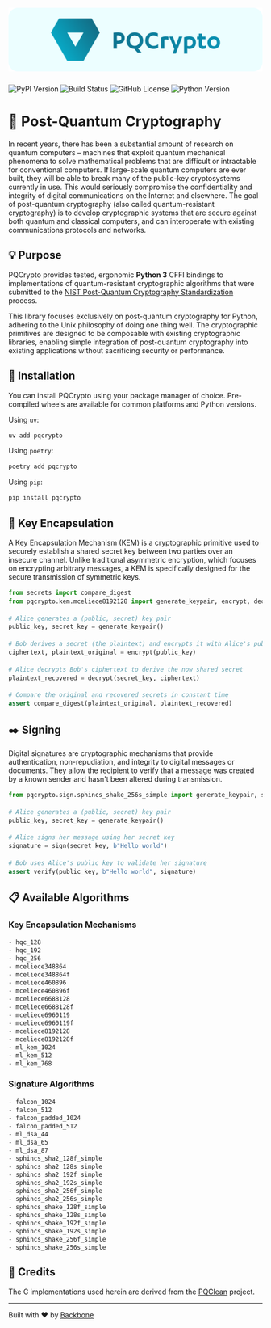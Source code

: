 # ![PQCrypto](https://github.com/backbone-hq/pqcrypto/blob/master/media/pqcrypto.png?raw=true)

![PyPI Version](https://img.shields.io/pypi/v/pqcrypto)
![Build Status](https://img.shields.io/github/actions/workflow/status/backbone-hq/pqcrypto/ci.yml?branch=master)
![GitHub License](https://img.shields.io/github/license/backbone-hq/pqcrypto)
![Python Version](https://img.shields.io/pypi/pyversions/pqcrypto)

# 👻 Post-Quantum Cryptography

In recent years, there has been a substantial amount of research on quantum computers – machines that exploit quantum mechanical phenomena to solve mathematical problems that are difficult or intractable for conventional computers. If large-scale quantum computers are ever built, they will be able to break many of the public-key cryptosystems currently in use. This would seriously compromise the confidentiality and integrity of digital communications on the Internet and elsewhere. The goal of post-quantum cryptography (also called quantum-resistant cryptography) is to develop cryptographic systems that are secure against both quantum and classical computers, and can interoperate with existing communications protocols and networks.

## 💡 Purpose

PQCrypto provides tested, ergonomic **Python 3** CFFI bindings to implementations of quantum-resistant cryptographic algorithms that were submitted to the [NIST Post-Quantum Cryptography Standardization](https://csrc.nist.gov/projects/post-quantum-cryptography/post-quantum-cryptography-standardization) process.

This library focuses exclusively on post-quantum cryptography for Python, adhering to the Unix philosophy of doing one thing well. The cryptographic primitives are designed to be composable with existing cryptographic libraries, enabling simple integration of post-quantum cryptography into existing applications without sacrificing security or performance.

## 🚀 Installation

You can install PQCrypto using your package manager of choice.
Pre-compiled wheels are available for common platforms and Python versions.

Using `uv`:
```bash
uv add pqcrypto
```

Using `poetry`:
```bash
poetry add pqcrypto
```

Using `pip`:
```bash
pip install pqcrypto
```

## 🔐 Key Encapsulation

A Key Encapsulation Mechanism (KEM) is a cryptographic primitive used to securely establish a shared secret key between two parties over an insecure channel. Unlike traditional asymmetric encryption, which focuses on encrypting arbitrary messages, a KEM is specifically designed for the secure transmission of symmetric keys.

```python
from secrets import compare_digest
from pqcrypto.kem.mceliece8192128 import generate_keypair, encrypt, decrypt

# Alice generates a (public, secret) key pair
public_key, secret_key = generate_keypair()

# Bob derives a secret (the plaintext) and encrypts it with Alice's public key to produce a ciphertext
ciphertext, plaintext_original = encrypt(public_key)

# Alice decrypts Bob's ciphertext to derive the now shared secret
plaintext_recovered = decrypt(secret_key, ciphertext)

# Compare the original and recovered secrets in constant time
assert compare_digest(plaintext_original, plaintext_recovered)
```

## ✒️ Signing

Digital signatures are cryptographic mechanisms that provide authentication, non-repudiation, and integrity to digital messages or documents. They allow the recipient to verify that a message was created by a known sender and hasn't been altered during transmission.

```python
from pqcrypto.sign.sphincs_shake_256s_simple import generate_keypair, sign, verify

# Alice generates a (public, secret) key pair
public_key, secret_key = generate_keypair()

# Alice signs her message using her secret key
signature = sign(secret_key, b"Hello world")

# Bob uses Alice's public key to validate her signature
assert verify(public_key, b"Hello world", signature)
```

## 📋 Available Algorithms

### Key Encapsulation Mechanisms

```
- hqc_128
- hqc_192
- hqc_256
- mceliece348864
- mceliece348864f
- mceliece460896
- mceliece460896f
- mceliece6688128
- mceliece6688128f
- mceliece6960119
- mceliece6960119f
- mceliece8192128
- mceliece8192128f
- ml_kem_1024
- ml_kem_512
- ml_kem_768
```

### Signature Algorithms

```
- falcon_1024
- falcon_512
- falcon_padded_1024
- falcon_padded_512
- ml_dsa_44
- ml_dsa_65
- ml_dsa_87
- sphincs_sha2_128f_simple
- sphincs_sha2_128s_simple
- sphincs_sha2_192f_simple
- sphincs_sha2_192s_simple
- sphincs_sha2_256f_simple
- sphincs_sha2_256s_simple
- sphincs_shake_128f_simple
- sphincs_shake_128s_simple
- sphincs_shake_192f_simple
- sphincs_shake_192s_simple
- sphincs_shake_256f_simple
- sphincs_shake_256s_simple
```


## 🙏 Credits

The C implementations used herein are derived from the [PQClean](https://github.com/pqclean/pqclean/) project.

---

Built with ❤️ by [Backbone](https://backbone.dev)
